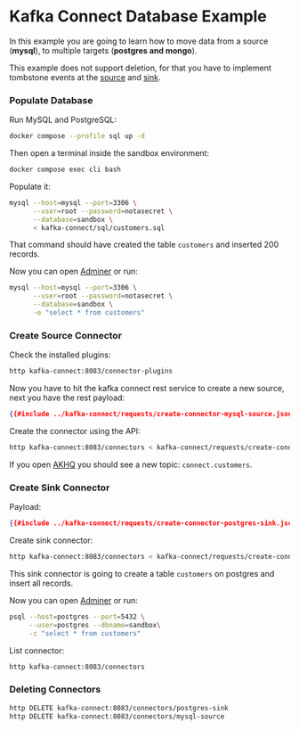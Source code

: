# Kafka Connect Database Example

In this example you are going to learn how to move data from a source (**mysql**),
to multiple targets (**postgres and mongo**).

<div class="warning">

This example does not support deletion, for that you have to implement tombstone events at the [source](https://debezium.io/documentation/reference/connectors/postgresql.html#postgresql-tombstone-events) and [sink](https://docs.confluent.io/kafka-connect-jdbc/current/sink-connector/index.html#jdbc-sink-delete-mode).

</div>


### Populate Database

Run MySQL and PostgreSQL:

```bash
docker compose --profile sql up -d
```

Then open a terminal inside the sandbox environment:

```bash
docker compose exec cli bash
```

Populate it:

```bash
mysql --host=mysql --port=3306 \
      --user=root --password=notasecret \
      --database=sandbox \
      < kafka-connect/sql/customers.sql
```

That command should have created the table `customers` and inserted 200 records.

Now you can open [Adminer](http://localhost:9090) or run:

```bash
mysql --host=mysql --port=3306 \
      --user=root --password=notasecret \
      --database=sandbox \
      -e "select * from customers"
```

### Create Source Connector

Check the installed plugins:

```bash
http kafka-connect:8083/connector-plugins
```

Now you have to hit the kafka connect rest service to create a new source, next you have the rest payload:

```json
{{#include ../kafka-connect/requests/create-connector-mysql-source.json}}
```

Create the connector using the API:

```bash
http kafka-connect:8083/connectors < kafka-connect/requests/create-connector-mysql-source.json
```

If you open [AKHQ](http://localhost:8080) you should see a new topic: `connect.customers`.

### Create Sink Connector

Payload:

```json
{{#include ../kafka-connect/requests/create-connector-postgres-sink.json}}
```

Create sink connector:

```bash
http kafka-connect:8083/connectors < kafka-connect/requests/create-connector-postgres-sink.json
```

This sink connector is going to create a table `customers` on postgres and insert all records.

Now you can open [Adminer](http://localhost:9090) or run:

```bash
psql --host=postgres --port=5432 \
     --user=postgres --dbname=sandbox\
     -c "select * from customers"
```

List connector:

```bash
http kafka-connect:8083/connectors
```

### Deleting Connectors

```bash
http DELETE kafka-connect:8083/connectors/postgres-sink
http DELETE kafka-connect:8083/connectors/mysql-source
```